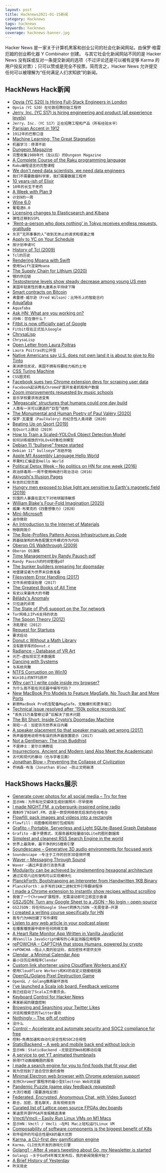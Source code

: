 ```yaml
---
layout: post
title: Hacknews2021-01-15新闻
category: Hacknews
tags: hacknews
keywords: hacknews
coverage: hacknews-banner.jpg
---
```


Hacker News 是一家关于计算机黑客和创业公司的社会化新闻网站，由保罗·格雷厄姆的创业孵化器 Y Combinator 创建。
与其它社会化新闻网站不同的是 Hacker News 没有踩或反对一条提交新闻的选项（不过评论还是可以被有足够 Karma 的用户投反对票）；只可以赞或是完全不投票。简而言之，Hacker News 允许提交任何可以被理解为“任何满足人们求知欲”的新闻。

## HackNews Hack新闻


- [Opvia (YC S20) Is Hiring Full-Stack Engineers in London](https://www.notion.so/opvia/Opvia-Jobs-151305ed30a140f29ec9eb7df00deadc)
- `Opvia（YC S20）在伦敦招聘创始工程师`
- [Jerry, Inc. (YC S17) is hiring engineering and product (all experience levels)](https://jerry.ai/careers)
- `Jerry，Inc.（YC S17）正在招聘工程和产品（所有经验水平）`
- [Parisian Accent in 1912](https://www.franceculture.fr/sciences-du-langage/archive-exceptionnelle-ecoutez-laccent-parisien-en-1912)
- `1912年的巴黎口音`
- [Machine Learning: The Great Stagnation](https://marksaroufim.substack.com/p/machine-learning-the-great-stagnation)
- `机器学习：停滞不前`
- [Dungeon Magazine](https://archive.org/details/dungeonmagazine?sort=titleSorter)
- `完整收集1980年代（及以后）的Dungeon Magazine`
- [A Complete Course of the Raku programming language](https://course.raku.org/)
- `Raku编程语言的完整课程`
- [We don't need data scientists, we need data engineers](https://www.mihaileric.com/posts/we-need-data-engineers-not-data-scientists/)
- `我们不需要数据科学家，我们需要数据工程师`
- [10 years-ish of Elixir](https://dashbit.co/blog/ten-years-ish-of-elixir)
- `10年的长生不老药`
- [A Week with Plan 9](https://thedorkweb.substack.com/p/a-week-with-plan-9)
- `计划9的一周`
- [Wine 6.0](https://source.winehq.org/git/wine.git/blob/wine-6.0:/ANNOUNCE)
- `葡萄酒6.0`
- [Licensing changes to Elasticsearch and Kibana](https://www.elastic.co/blog/licensing-change)
- `弹性迁移到SSPL`
- ['Rent-a-person who does nothing' in Tokyo receives endless requests, gratitude](https://mainichi.jp/english/articles/20210111/p2a/00m/0dm/016000c)
- `东京“无所事事的人”收到无休止的请求和感激之情`
- [Apply to YC on Your Schedule](https://blog.ycombinator.com/apply-to-yc-on-your-schedule/)
- `按计划申请YC`
- [History of Tcl (2009)](https://web.stanford.edu/~ouster/cgi-bin/tclHistory.php)
- `Tcl的历史`
- [Rendering Moana with Swift](https://gonsoloblog.wordpress.com/2021/01/14/rendering-moana-with-swift/)
- `使用Swift渲染Moana`
- [The Supply Chain for Lithium (2020)](https://clearpath.org/energy-101/supply-chain-for-lithium-and-critical-minerals-is-critical/)
- `锂的供应链`
- [Testosterone levels show steady decrease among young US men](https://www.urologytimes.com/view/testosterone-levels-show-steady-decrease-among-young-us-men)
- `美国年轻男性的睾丸激素水平持续下降`
- [Smart contracts on Bitcoin](https://avc.com/2021/01/smart-contracts-on-bitcoin/)
- `弗雷德·威尔逊（Fred Wilson）：比特币上的智能合约`
- [Aquafaba](http://aquafaba.com/index.html)
- `Aquafaba`
- [Ask HN: What are you working on?](item?id=25783152)
- `问HN：您在做什么？`
- [Fitbit is now officially part of Google](https://blog.fitbit.com/2021-update/)
- `Fitbit现在正式加入Google`
- [ChrysaLisp](https://github.com/vygr/ChrysaLisp)
- `ChrysaLisp`
- [Open Letter from Laura Poitras](https://www.praxisfilms.org/open-letter-from-laura-poitras/)
- `Laura Poitras的公开信`
- [Native Americans say U.S. does not own land it is about to give to Rio Tinto](https://www.reuters.com/article/us-usa-mining-resolution/native-americans-say-u-s-does-not-own-land-it-is-about-to-give-to-rio-tinto-idUSKBN29J2R9)
- `美洲原住民说，美国不拥有将要给力拓的土地`
- [CSS Turing Machine](https://brandondong.github.io/css-turing-machine/)
- `CSS图灵机`
- [Facebook sues two Chrome extension devs for scraping user data](https://about.fb.com/news/2021/01/combating-scraping-by-malicious-browser-extensions/)
- `Facebook起诉两名Chrome扩展开发者抓取用户数据`
- [Zoom improvements requested by music schools](https://music.yale.edu/news/yale-led-effort-yields-zoom-upgrades)
- `音乐学校要求改进变焦`
- ['Megascale' structures that humans could one day build](https://www.bbc.com/future/article/20210113-the-megascale-structures-that-humans-could-one-day-build)
- `人类有一天可以建造的“巨型”结构`
- [The Monumental and Human Poetry of Paul Valéry (2020)](https://hyperallergic.com/580740/the-idea-of-perfection-the-poetry-and-prose-of-paul-valery/)
- `保罗·瓦雷里（PaulValéry）的纪念性人类诗歌（2020）`
- [Beating Up on Qsort (2019)](https://travisdowns.github.io/blog/2019/05/22/sorting.html)
- `在Qsort上跳动（2019）`
- [How to Train a Scaled-YOLOv4 Object Detection Model](https://blog.paperspace.com/how-to-train-scaled-yolov4-object-detection/)
- `如何训练缩放的YOLOv4对象检测模型`
- [Debian 11 “bullseye” freeze started](https://lists.debian.org/debian-devel-announce/2021/01/msg00002.html)
- `Debian 11“ bullseye”冻结开始`
- [Apple M1 Assembly Language Hello World](https://smist08.wordpress.com/2021/01/08/apple-m1-assembly-language-hello-world/)
- `苹果M1汇编语言Hello World`
- [Political Detox Week – No politics on HN for one week (2016)](https://news.ycombinator.com/item?id=13108404)
- `政治排毒周–一周不使用HN进行政治活动（2016）`
- [Akiyoshi's Illusion Pages](http://www.ritsumei.ac.jp/~akitaoka/index-e.html)
- `秋吉的幻觉页面`
- [Hungry men exposed to blue light are sensitive to Earth's magnetic field (2019)](https://journals.plos.org/plosone/article?id=10.1371/journal.pone.0211826)
- `饥饿的人暴露在蓝光下对地球磁场敏感`
- [William Blake's Four-Fold Imagination (2020)](https://aeon.co/essays/what-we-can-learn-from-william-blakes-visionary-imagination)
- `威廉·布莱克的《四重想像力》（2020）`
- [Mini-Microsoft](http://minimsft.blogspot.com/)
- `迷你微软`
- [An Introduction to the Internet of Materials](https://dl.acm.org/doi/pdf/10.1145/3429948)
- `物联网简介`
- [The Role-Profiles Pattern Across Infrastructure as Code](https://medium.com/cloud-technology-solutions/the-role-profiles-pattern-across-infrastructure-as-code-3d8910dcd3c9)
- `跨基础架构的角色配置文件模式作为代码`
- [Oberon OS Walkthrough (2009)](http://ignorethecode.net/blog/2009/04/22/oberon/)
- `Oberon OS演练`
- [Time Management by Randy Pausch pdf](https://www.cs.virginia.edu/~robins/Randy/RandyPauschTimeManagement2007.pdf)
- `Randy Pausch的时间管理pdf`
- [The bunker builders preparing for doomsday](https://www.bbc.com/future/article/20200513-the-bunker-builders-preparing-for-doomsday)
- `地堡建设者为世界末日做准备`
- [Filesystem Error Handling (2017)](https://danluu.com/filesystem-errors/)
- `文件系统错误处理（2017）`
- [The Greatest Books of All Time](https://thegreatestbooks.org/)
- `有史以来最伟大的书籍`
- [Bélády's Anomaly](https://en.wikipedia.org/wiki/B%C3%A9l%C3%A1dy%27s_anomaly)
- `贝拉迪的异常`
- [The State of IPv6 support on the Tor network](https://blog.torproject.org/state-of-ipv6-support-tor-network)
- `Tor网络上IPv6支持的状态`
- [The Spoon Theory (2012)](https://butyoudontlooksick.com/articles/written-by-christine/the-spoon-theory/)
- `汤匙理论（2012）`
- [Request for Startups](https://evaz.substack.com/p/rfs)
- `要求启动`
- [Donut.c Without a Math Library](https://www.a1k0n.net/2021/01/13/optimizing-donut.html)
- `没有数学库的Donut.c`
- [Radiance – Database of VR Art](https://www.radiancevr.co)
- `光芒–虚拟现实艺术数据库`
- [Dancing with Systems](http://donellameadows.org/archives/dancing-with-systems/)
- `与系统共舞`
- [NTFS Corruption on Win10](https://twitter.com/jonasLyk/status/1347900440000811010)
- `Win10上的NTFS损坏`
- [Why can't I write code inside my browser?](https://tomcritchlow.com/2021/01/14/new-browsers/)
- `为什么我不能在浏览器中编写代码？`
- [New MacBook Pro Models to Feature MagSafe, No Touch Bar and More Ports](https://www.macrumors.com/2021/01/15/new-macbook-pro-models-magsafe-ports/)
- `新款MacBook Pro机型配备MagSafe，无触摸栏和更多端口`
- [Technical issue resolved after '150k police records lost'](https://www.bbc.co.uk/news/uk-55672194)
- `“丢失15万条警察记录”后解决了技术问题`
- [The Bit Short: Inside Crypto’s Doomsday Machine](https://crypto-anonymous-2021.medium.com/the-bit-short-inside-cryptos-doomsday-machine-f8dcf78a64d3)
- `简短一点：加密货币世界末日内幕`
- [A speaker placement tip that speaker manuals get wrong (2017)](https://sonicscoop.com/2017/12/14/the-1-speaker-placement-tip-speaker-manuals-get-completely-wrong/)
- `扬声器使用说明书有误的扬声器放置提示（2017）`
- [Not a Gentleman: The Irish Buddhist](https://drb.ie/essays/not-a-gentleman)
- `不是绅士：爱尔兰佛教徒`
- [Insurrections, Ancient and Modern (and Also Meet the Academicats)](https://acoup.blog/2021/01/15/miscellanea-insurrections-ancient-and-modern-and-also-meet-the-academicats/)
- `古代和现代的暴动（也与学者见面）`
- [Jonathan Blow – Preventing the Collapse of Civilization](https://www.youtube.com/watch?v=pW-SOdj4Kkk)
- `乔纳森·布洛（Jonathan Blow）–防止文明崩溃`


## HackShows Hacks展示

- [ Generate cover photos for all social media – Try for free](https://www.gabzzle.com)
- `显示HN：为所有社交媒体生成封面照片-尽早使用`
- [ I made NIGHT.FM, a cyberpunk-inspired online radio](https://night.fm/)
- `我制作了NIGHT.FM，这是一款受网络朋克启发的在线电台`
- [ Flowfill: pack images and videos into a rectangle](https://github.com/ijt/flowfill)
- `Flowfill：将图像和视频打包成矩形`
- [ Grafito – Portable, Serverless and Light SQLite-Based Graph Database](https://github.com/arturo-lang/grafito)
- `Grafito –基于便携式，无服务器和轻量级SQLite的图形数据库`
- [ Simplest and cleanest RSS Search Engine in the world](https://datorss.com)
- `世界上最简单，最干净的RSS搜索引擎`
- [ Soundescape – Generative 3D audio environments for focused work](https://soundescape.io/)
- `Soundescape –专注于工作的创世3D音频环境`
- [ Waver – Messaging Through Sound](https://github.com/ggerganov/ggwave/tree/master/examples/waver)
- `Waver –通过声音进行消息传递`
- [ Modularity can be achieved by implementing hexagonal architecture](https://github.com/AlicanAkkus/Modular-Architecture-Hexagonal-Demo-Project)
- `通过实现六边形架构可以实现模块化`
- [ PlanckForth: Bootstrapping an Interpreter from Handwritten 1KB Binary](https://github.com/nineties/planckforth)
- `PlanckForth：从手写的1KB二进制文件引导翻译程序`
- [ I made a Chrome extension to instantly show recipes without scrolling](http://repibox.com/)
- `我做了一个Chrome扩展程序，无需滚动即可立即显示食谱`
- [ GS2JSON: Turn any Google Sheet to a JSON – No login – open-source](https://zero.sh/labs/gs2json)
- `GS2JSON：将任何Google Sheet转换为JSON –无需登录–开源`
- [ I created a writing course specifically for HN](https://hitthefrontpage.com/)
- `我专门为HN创建了写作课程`
- [ Listen to any web article in your podcast player](http://audiblogs.com)
- `在播客播放器中收听任何网络文章`
- [ A Heart Rate Monitor App Written in Vanilla JavaScript](https://github.com/richrd/heart-rate-monitor)
- `用Vanilla JavaScript编写的心率监测器应用程序`
- [ rePOWCHA – CAPTCHA that stops Humans, powered by crypto](https://repowcha.com)
- `rePOWCHA –阻止人类的验证码，由加密技术提供支持`
- [ Clendar, a Minimal Calendar App](https://apps.apple.com/us/app/clendar-a-calendar-app/id1548102041)
- `最小日历应用程序Clendar`
- [ Custom link shortener using Cloudflare Workers and KV](https://github.com/VandyHacks/vhl.ink)
- `使用Cloudflare Workers和KV的自定义链接缩短器`
- [ OpenGL/Golang Pixel Destruction Game](https://github.com/lallassu/moonshot)
- `OpenGL / Golang像素破坏游戏`
- [ I've launched a Scala job board. Feedback welcome](https://scalajobs.dev/)
- `我已经启动了Scala工作委员会。`
- [ Keyboard Control for Hacker News](https://haxplore.pabue.co)
- `黑客新闻的键盘控制`
- [ Browsing and Searching your Twitter Likes](https://xoelop.medium.com/how-to-browse-and-search-your-liked-tweets-711fc1b70851)
- `浏览和搜索您的Twitter喜欢`
- [ Nothingly – The gift of nothing](https://nothing.ly/)
- `没什么`
- [ Control – Accelerate and automate security and SOC2 compliance for free](https://control.verygoodsecurity.com/)
- `控制–免费加速和自动化安全性和SOC2合规性`
- [ StaticBackend – A web and mobile back end without lock-in](https://staticbackend.com)
- `显示HN：StaticBackend –无锁定的Web和移动后端`
- [ A service to get YT animated thumbnails](https://thumb.yt/)
- `获得YT动画缩略图的服务`
- [ I made a search engine for you to find foods that fit your diet](https://www.reddit.com/r/FODMAPS/comments/kxb20c/i_made_a_searchable_database_of_100000_low_fodmap/)
- `我为您找到了适合您饮食的食物`
- [ Minimal Electron web browser with Chrome extension support](https://github.com/samuelmaddock/electron-browser-shell)
- `支持Chrome扩展程序的最小型Electron Web浏览器`
- [ Pandemic Puzzle (game play feedback requested)](https://kalbfled.itch.io/pandemic-puzzle)
- `大流行难题（需要游戏反馈）`
- [ Federated, Encrypted, Anonymous Chat, with Video Support](https://ognode.herokuapp.com)
- `联合，加密，匿名聊天，具有视频支持`
- [ Curated list of Lattice open source FPGAs dev boards](https://github.com/kelu124/awesome-latticeFPGAs)
- `莱迪思开源FPGA开发板精选清单`
- [ Vmctl/Vmcli – Easily Run Linux VMs on M1 Macs](https://github.com/gyf304/vmcli)
- `显示HN：Vmctl / Vmcli –在M1 Mac上轻松运行Linux VM`
- [ Composability of software components is the biggest benefit of K8s](https://lab.computer/static/blogs_p/jekyll/pixyll/2020/10/10/k8s-saas/)
- `软件组件的可组合性是K8的最大优势`
- [ Karma, a CLI-first dev gamification engine](https://www.getkarma.dev)
- `Karma，CLI优先开发的游戏化引擎`
- [ Golang1 – After 4 years tweeting about Go, my Newsletter is started](https://golang1.substack.com)
- `Golang1 –关于Go的4年推文发布后，我的新闻简报开始了`
- [ A Brief History of Yesterday](https://abriefhistoryofyesterday.com/)
- `昨天简史`

